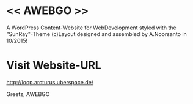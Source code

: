 # << AWEBGO >>
A WordPress Content-Website for WebDevelopment styled with the "SunRay"-Theme
(c)Layout designed and assembled by A.Noorsanto in 10/2015!

# Visit Website-URL
http://loop.arcturus.uberspace.de/


Greetz, AWEBGO
